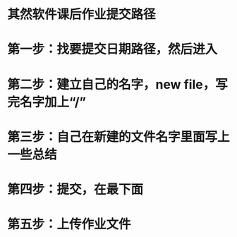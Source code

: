 # 其然软件课后作业提交路径
# 第一步：找要提交日期路径，然后进入
# 第二步：建立自己的名字，new file，写完名字加上“/”
# 第三步：自己在新建的文件名字里面写上一些总结
# 第四步：提交，在最下面
# 第五步：上传作业文件
